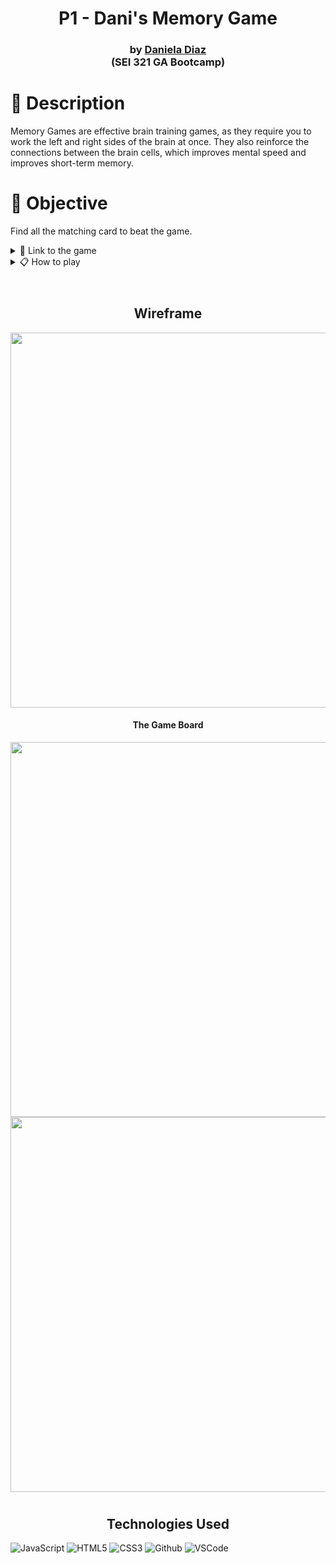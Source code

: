 <h1 align="center">P1 - Dani's Memory Game</h1>

 <div align="center">
 
<h3 align="center">
     by  <a href="https://www.linkedin.com/in/danidiaz8/"> Daniela Diaz
      </a><br></a> (SEI 321 GA Bootcamp)
 </h3>
   
 </div>



 
# 📓 Description

Memory Games are effective brain training games, as they require you to work the left and right sides of the brain at once. They also reinforce the connections between the brain cells, which improves mental speed and improves short-term memory.


# 📌 Objective
Find all the matching card to beat the game.
<details>
<summary> 🔗 Link to the game</summary>

https://dani-diaz.github.io/MemoryGame

</details>

<details>
<summary> 📋 How to play</summary>

🏁 Start the game by flipping a card. 

🖱 Then try to find another card that has the same image
as the first. If you can't find a pair, the flipped cards will be flipped back with the face down. 

🤓 Try to remember these images as it becomes easier to find pairs the longer you play.
</details>
<br>
<h1> 
</h1>

<h2 align="center">Wireframe</h2>

<img src="https://i.imgur.com/1hScTMk.png" width="600">  
<h4 align="center">The Game Board</h4>
 <img src="https://i.imgur.com/j2YLOAT.png" width="600"> 
 <img src="https://i.imgur.com/rgxiftg.png" width="600"> 



<h1>  
</h1>
<h1>  
</h1>

<h2 align="center">Technologies Used </h2>

![JavaScript](https://img.shields.io/badge/-JavaScript-333?style=flat&logo=javascript)  ![HTML5](https://img.shields.io/badge/-HTML5-333?style=flat&logo=html5)
![CSS3](https://img.shields.io/badge/-CSS-333?style=flat&logo=css3) ![Github](https://img.shields.io/badge/-GitHub-333?style=flat&logo=github)
![VSCode](https://img.shields.io/badge/-VS_Code-333?style=flat&logo=visualstudio)

